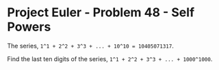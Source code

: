 # Project Euler - Problem 48 - Self Powers
The series, `1^1 + 2^2 + 3^3 + ... + 10^10 = 10405071317`.

Find the last ten digits of the series, `1^1 + 2^2 + 3^3 + ... + 1000^1000`.
